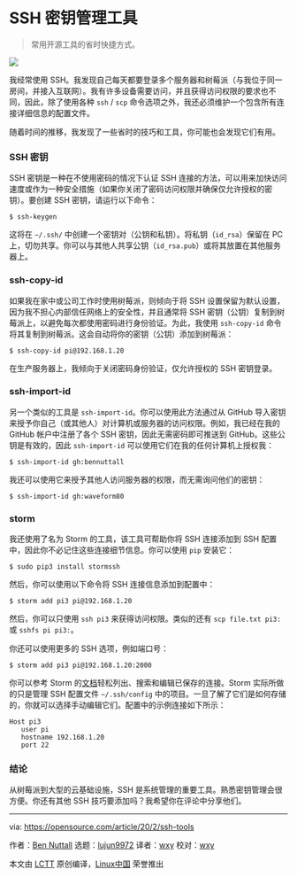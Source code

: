 [#]: collector: (lujun9972)
[#]: translator: (wxy)
[#]: reviewer: (wxy)
[#]: publisher: ( )
[#]: url: ( )
[#]: subject: (Tools for SSH key management)
[#]: via: (https://opensource.com/article/20/2/ssh-tools)
[#]: author: (Ben Nuttall https://opensource.com/users/bennuttall)

SSH 密钥管理工具
======

> 常用开源工具的省时快捷方式。

![](https://img.linux.net.cn/data/attachment/album/202003/01/122336zyldgpse6eyrbymt.jpg)

我经常使用 SSH。我发现自己每天都要登录多个服务器和树莓派（与我位于同一房间，并接入互联网）。我有许多设备需要访问，并且获得访问权限的要求也不同，因此，除了使用各种 `ssh` / `scp` 命令选项之外，我还必须维护一个包含所有连接详细信息的配置文件。

随着时间的推移，我发现了一些省时的技巧和工具，你可能也会发现它们有用。

### SSH 密钥

SSH 密钥是一种在不使用密码的情况下认证 SSH 连接的方法，可以用来加快访问速度或作为一种安全措施（如果你关闭了密码访问权限并确保仅允许授权的密钥）。要创建 SSH 密钥，请运行以下命令：

```
$ ssh-keygen
```

这将在 `~/.ssh/` 中创建一个密钥对（公钥和私钥）。将私钥（`id_rsa`）保留在 PC 上，切勿共享。你可以与其他人共享公钥（`id_rsa.pub`）或将其放置在其他服务器上。

### ssh-copy-id

如果我在家中或公司工作时使用树莓派，则倾向于将 SSH 设置保留为默认设置，因为我不担心内部信任网络上的安全性，并且通常将 SSH 密钥（公钥）复制到树莓派上，以避免每次都使用密码进行身份验证。为此，我使用 `ssh-copy-id` 命令将其复制到树莓派。这会自动将你的密钥（公钥）添加到树莓派：

```
$ ssh-copy-id pi@192.168.1.20
```

在生产服务器上，我倾向于关闭密码身份验证，仅允许授权的 SSH 密钥登录。

### ssh-import-id

另一个类似的工具是 `ssh-import-id`。你可以使用此方法通过从 GitHub 导入密钥来授予你自己（或其他人）对计算机或服务器的访问权限。例如，我已经在我的 GitHub 帐户中注册了各个 SSH 密钥，因此无需密码即可推送到 GitHub。这些公钥是有效的，因此 `ssh-import-id` 可以使用它们在我的任何计算机上授权我：

```
$ ssh-import-id gh:bennuttall
```

我还可以使用它来授予其他人访问服务器的权限，而无需询问他们的密钥：

```
$ ssh-import-id gh:waveform80
```

### storm

我还使用了名为 Storm 的工具，该工具可帮助你将 SSH 连接添加到 SSH 配置中，因此你不必记住这些连接细节信息。你可以使用 `pip` 安装它：

```
$ sudo pip3 install stormssh
```

然后，你可以使用以下命令将 SSH 连接信息添加到配置中：

```
$ storm add pi3 pi@192.168.1.20
```

然后，你可以只使用 `ssh pi3` 来获得访问权限。类似的还有 `scp file.txt pi3:` 或 `sshfs pi pi3:`。

你还可以使用更多的 SSH 选项，例如端口号：

```
$ storm add pi3 pi@192.168.1.20:2000
```

你可以参考 Storm 的[文档][2]轻松列出、搜索和编辑已保存的连接。Storm 实际所做的只是管理 SSH 配置文件 `~/.ssh/config` 中的项目。一旦了解了它们是如何存储的，你就可以选择手动编辑它们。配置中的示例连接如下所示：

```
Host pi3
   user pi
   hostname 192.168.1.20
   port 22
```

### 结论

从树莓派到大型的云基础设施，SSH 是系统管理的重要工具。熟悉密钥管理会很方便。你还有其他 SSH 技巧要添加吗？我希望你在评论中分享他们。

--------------------------------------------------------------------------------

via: https://opensource.com/article/20/2/ssh-tools

作者：[Ben Nuttall][a]
选题：[lujun9972][b]
译者：[wxy](https://github.com/wxy)
校对：[wxy](https://github.com/wxy)

本文由 [LCTT](https://github.com/LCTT/TranslateProject) 原创编译，[Linux中国](https://linux.cn/) 荣誉推出

[a]: https://opensource.com/users/bennuttall
[b]: https://github.com/lujun9972
[1]: https://opensource.com/sites/default/files/styles/image-full-size/public/lead-images/osdc_BUS_Apple_520.png?itok=ZJu-hBV1 (collection of hardware on blue backround)
[2]: https://stormssh.readthedocs.io/en/stable/usage.html
